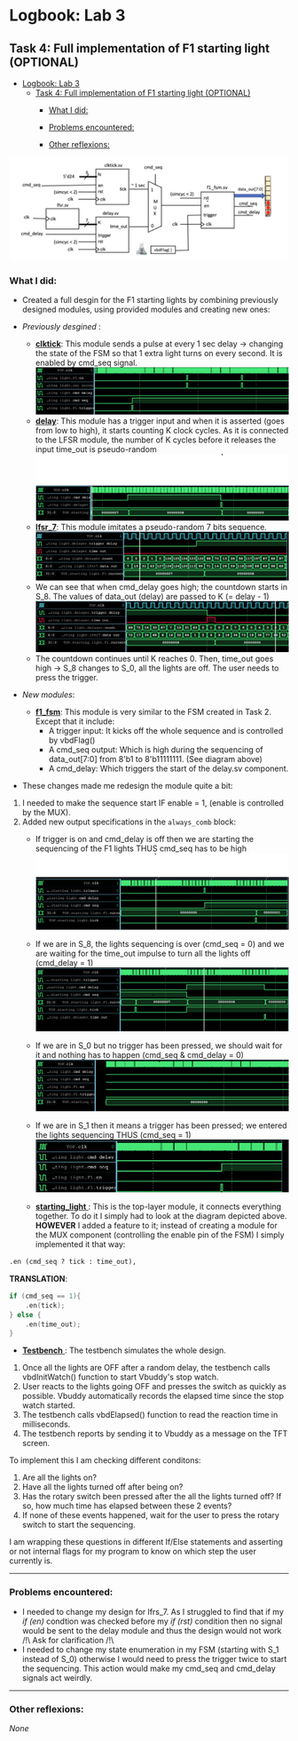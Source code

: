 

# Logbook: Lab 3
## Task 4: Full implementation of F1 starting light (OPTIONAL)



- [Logbook: Lab 3](#logbook-lab-3)
  - [Task 4: Full implementation of F1 starting light (OPTIONAL)](#task-4-full-implementation-of-f1-starting-light-optional)
    - [What I did:](#what-i-did)
    - [Problems encountered:](#problems-encountered)

    - [Other reflexions:](#other-reflexions)

![schematic](./logbook_images/F1_complete%20L3T4.png)



### What I did: 
* Created a full desgin for the F1 starting lights by combining previously designed modules, using provided modules and creating new ones: 

* *Previously desgined* : 
  * <ins>__clktick__</ins>: This module sends a pulse at every 1 sec delay &rarr; changing the state of the FSM so that 1 extra light turns on every second. It is enabled by cmd_seq signal.
 ![schematic](./logbook_images/L3T4%20clktick.png)
  * <ins>__delay__</ins>: This module has a trigger input and when it is asserted (goes from low to high), it starts counting K clock cycles. As it is connected to the LFSR module, the number of K cycles before it releases the input time_out is pseudo-random
 ![schematic](./logbook_images/L3T4%20delay%20.png)
  * <ins>__lfsr_7__</ins>: This module imitates a pseudo-random 7 bits sequence.
 ![schematic](./logbook_images/L3T4%20time_out-start.png) 
  * We can see that when cmd_delay goes high; the countdown starts in S_8. The values of data_out (delay) are passed to K (= delay - 1)
  ![schematic](./logbook_images/L3T4%20time_out-end.png)
  * The countdown continues until K reaches 0. Then, time_out goes high &rarr; S_8 changes to S_0, all the lights are off. The user needs to press the trigger. 
 
* *New modules*: 
  * <ins>**f1_fsm**</ins>: This module is very similar to the FSM created in Task 2. Except that it include: 
    * A trigger input: It kicks off the whole sequence and is controlled by vbdFlag()
    * A cmd_seq output: Which is high during the sequencing of data_out[7:0] from 8'b1 to 8'b11111111. (See diagram above)
    * A cmd_delay: Which triggers the start of the delay.sv component.
  
* These changes made me redesign the module quite a bit: 

1. I needed to make the sequence start IF enable = 1, (enable is controlled by the MUX). 
2. Added new output specifications in the ``` always_comb ```  block:   
    * If trigger is on and cmd_delay is off then we are starting the sequencing of the F1 lights THUS cmd_seq has to be high
      ![schematic](./logbook_images/L3T4%20start_sequence.png) 
    * If we are in S_8, the lights sequencing is over (cmd_seq = 0) and we are waiting for the time_out impulse to turn all the lights off (cmd_delay = 1)
     ![schematic](./logbook_images/L3T4%20end_sequence.png)
   * If we are in S_0 but no trigger has been pressed, we should wait for it and nothing has to happen (cmd_seq & cmd_delay = 0)
     ![schematic](./logbook_images/L3T4%20S_0.png)
   * If we are in S_1 then it means a trigger has been pressed; we entered the lights sequencing THUS (cmd_seq = 1)
    ![schematic](./logbook_images/L3T4%20pressed_trigger.png)
  
    * <ins> **starting_light** </ins>: This is the top-layer module, it connects everything together. To do it I simply had to look at the diagram depicted above. **HOWEVER** I added a feature to it; instead of creating a module for the MUX component (controlling the enable pin of the FSM) I simply implemented it that way: 
```sv
.en (cmd_seq ? tick : time_out),
```
**TRANSLATION**: 
```cpp
if (cmd_seq == 1){
    .en(tick);
} else {
    .en(time_out);
}

```

* <ins> **Testbench** </ins>: The testbench simulates the whole design. 
1. Once all the lights are OFF after a random delay, the testbench calls vbdInitWatch() function to start Vbuddy's stop watch.
2. User reacts to the lights going OFF and presses the switch as quickly as possible. Vbuddy automatically records the elapsed time since the stop watch started.
3. The testbench calls vbdElapsed() function to read the reaction time in milliseconds.
4. The testbench reports by sending it to Vbuddy as a message on the TFT screen.

To implement this I am checking different conditons: 
1. Are all the lights on?
1. Have all the lights turned off after being on?
1. Has the rotary switch been pressed after the all the lights turned off? If so, how much time has elapsed between these 2 events?
1. If none of these events happened, wait for the user to press the rotary switch to start the sequencing. 

I am wrapping these questions in different If/Else statements and asserting or not internal flags for my program to know on which step the user currently is. 

---
### Problems encountered:

* I needed to change my design for lfrs_7. As I struggled to find that if my _if (en)_ condtion was checked before my _if (rst)_ condition then no signal would be sent to the delay module and thus the design would not work 
    /!\ Ask for clarification /!\ 
* I needed to change my state enumeration in my FSM (starting with S_1 instead of S_0) otherwise I would need to press the trigger twice to start the sequencing. This action would make my cmd_seq and cmd_delay signals act weirdly. 
---
### Other reflexions: 

_None_

